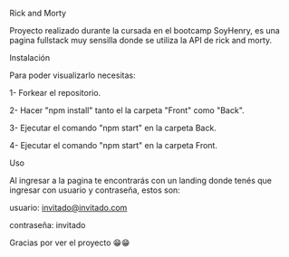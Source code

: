 Rick and Morty


Proyecto realizado durante la cursada en el bootcamp SoyHenry, es una pagina fullstack muy sensilla donde se utiliza la API de rick and morty.

Instalación

Para poder visualizarlo necesitas:

1- Forkear el repositorio.

2- Hacer "npm install" tanto el la carpeta "Front" como "Back".

3- Ejecutar el comando "npm start" en la carpeta Back.

4- Ejecutar el comando "npm start" en la carpeta Front.

Uso

Al ingresar a la pagina te encontrarás con un landing donde tenés que ingresar con usuario y contraseña, estos son: 

usuario: invitado@invitado.com

contraseña: invitado



Gracias por ver el proyecto 😁😁
